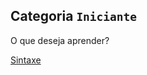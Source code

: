 ## Categoria `Iniciante`

O que deseja aprender?

[Sintaxe](/Csharp/Iniciante/Sintaxe/introduction.md)<br>